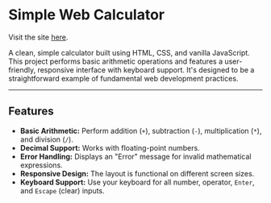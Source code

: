 # Simple Web Calculator

Visit the site [here](https://piyush-sagar.github.io/Calculator).

A clean, simple calculator built using HTML, CSS, and vanilla JavaScript. This project performs basic arithmetic operations and features a user-friendly, responsive interface with keyboard support. It's designed to be a straightforward example of fundamental web development practices.



---

## Features

* **Basic Arithmetic:** Perform addition (`+`), subtraction (`-`), multiplication (`*`), and division (`/`).
* **Decimal Support:** Works with floating-point numbers.
* **Error Handling:** Displays an "Error" message for invalid mathematical expressions.
* **Responsive Design:** The layout is functional on different screen sizes.
* **Keyboard Support:** Use your keyboard for all number, operator, `Enter`, and `Escape` (clear) inputs.